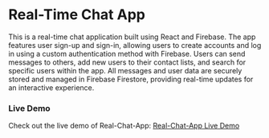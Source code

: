 # Real-Time Chat App

This is a real-time chat application built using React and Firebase. The app features user sign-up and sign-in, allowing users to create accounts and log in using a custom authentication method with Firebase. Users can send messages to others, add new users to their contact lists, and search for specific users within the app. All messages and user data are securely stored and managed in Firebase Firestore, providing real-time updates for an interactive experience.

### Live Demo
Check out the live demo of Real-Chat-App: [Real-Chat-App Live Demo](https://abdelsalam-ebrahim.github.io/Realtime-Chatapp/)
